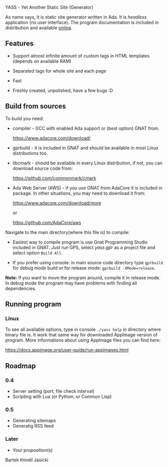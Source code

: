 YASS - Yet Another Static Site (Generator)

As name says, it is static site generator written in Ada. It is *headless*
application (no user interface). The program documentation is included in
distribution and available [online](https://thindil.github.io/yass/).

## Features

* Support almost infinite amount of custom tags in HTML templates (depends
  on available RAM)

* Separated tags for whole site and each page

* Fast

* Freshly created, unpolished, have a few bugs :D

## Build from sources

To build you need:

* compiler - GCC with enabled Ada support or (best option) GNAT from:

  https://www.adacore.com/download/

* gprbuild - it is included in GNAT and should be available in most Linux
  distributions too.

* libcmark - should be available in every Linux distribution, if not, you
  can download source code from:

  https://github.com/commonmark/cmark

* Ada Web Server (AWS) - if you use GNAT from AdaCore it is included in
  package. In other situations, you may need to download it from:

  https://www.adacore.com/download/more

  or

  https://github.com/AdaCore/aws

Navigate to the main directory(where this file is) to compile:

* Easiest way to compile program is use Gnat Programming Studio included in
  GNAT. Just run GPS, select *yass.gpr* as a project file and select option
  `Build All`.

* If you prefer using console: in main source code directory type `gprbuild`
  for debug mode build or for release mode: `gprbuild -XMode=release`.

**Note:** If you want to move the program around, compile it in release mode. In
debug mode the program may have problems with finding all dependencies.

## Running program

### Linux

To see all available options, type in console `./yass help` in directory where
binary file is. It work that same way for downloaded AppImage version of
program. More informations about using AppImage files you can find here:

https://docs.appimage.org/user-guide/run-appimages.html

## Roadmap

### 0.4

- Server setting (port, file check interval)
- Scripting with Lua (or Python, or Common Lisp)

### 0.5

- Generating sitemaps
- Generatig RSS feed

### Later

- Your proposition(s)

Bartek thindil Jasicki
